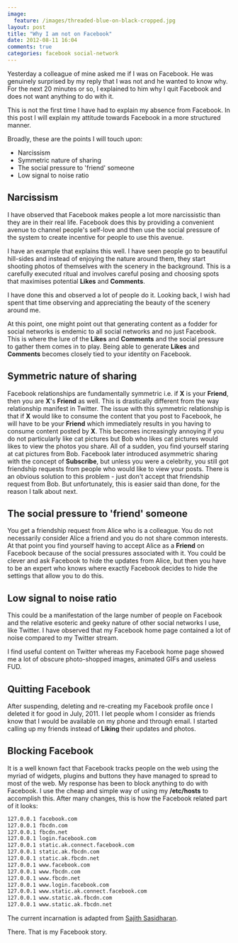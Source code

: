 ```yaml
---
image:
  feature: /images/threaded-blue-on-black-cropped.jpg
layout: post
title: "Why I am not on Facebook"
date: 2012-08-11 16:04
comments: true
categories: facebook social-network
---
```


Yesterday a colleague of mine asked me if I was on Facebook. He
was genuinely surprised by my reply that I was not and he wanted to know
 why. For the next 20 minutes or so, I explained to him why I quit
 Facebook and does not want anything to do with it.

This is not the first time I have had to explain my absence from Facebook. In this post I will explain my attitude towards Facebook in a more structured manner.

Broadly, these are the points I will touch upon:

* Narcissism
* Symmetric nature of sharing
* The social pressure to 'friend' someone
* Low signal to noise ratio

<!--more-->


## Narcissism
I have observed that Facebook makes people a lot more narcissistic than
they are in their real life. Facebook does this by providing a
convenient avenue to channel people's self-love and then use the social
pressure of the system to create incentive for people to use this
avenue.

I have an example that explains this well. I have seen people go to beautiful hill-sides and instead of enjoying
the nature around them, they start shooting photos of themselves with
the scenery in the background. This is a carefully executed ritual and
involves careful posing and choosing spots that maximises potential
**Likes** and **Comments**.

I have done this and observed a lot of people do it. Looking back, I
wish  had spent that time observing and appreciating the beauty of the
scenery around me.

At this point, one might point out that generating content as a fodder
for social networks is endemic to all social networks and no just
Facebook. This is where the lure of the **Likes** and **Comments** and the
social pressure to gather them comes in to play. Being able to generate
**Likes** and **Comments** becomes closely tied to your identity on
Facebook.

## Symmetric nature of sharing
Facebook relationships are fundamentally symmetric i.e. if **X** is your
**Friend**, then you are **X**'s **Friend** as well. This is drastically
different from the way relationship manifest in Twitter. The issue with
this symmetric relationship is that if **X** would like to consume the
content that you post to Facebook, he will have to be your **Friend**
which immediately results in you having to consume content posted by
**X**. This becomes increasingly annoying if you do not particularly like
cat pictures but Bob who likes cat pictures would likes to view the
photos you share. All of a sudden, you find yourself staring at cat
pictures from Bob.
Facebook later introduced asymmetric sharing with the concept of
**Subscribe**, but unless you were a celebrity, you still got friendship
requests from people who would like to view your posts.
There is an obvious solution to this problem - just don't accept that
friendship request from Bob. But unfortunately, this is easier said than
done, for the reason I talk about next.

## The social pressure to 'friend' someone
You get a friendship request from Alice who is a colleague. You do not
necessarily consider Alice a friend and you do not share common
interests. At that point you find yourself having to accept Alice as a **Friend** on Facebook because of the social
pressures associated with it.
You could be clever and ask Facebook to hide the updates from Alice, but
then you have to be an expert who knows where exactly Facebook decides
to hide the settings that allow you to do this.

## Low signal to noise ratio
This could be a manifestation of the large number of people on Facebook
and the relative esoteric and geeky nature of other social networks I
use, like Twitter. I have observed that my Facebook home page contained
a lot of noise compared to my Twitter stream.

I find useful content on Twitter whereas my Facebook home page showed me
a lot of obscure photo-shopped images, animated GIFs and useless FUD.

## Quitting Facebook
After suspending, deleting and re-creating my Facebook profile once I
deleted it for good in July, 2011. I let people whom I consider as
friends know that I would be available on my phone and through email. I
started calling up my friends instead of **Liking** their updates and
photos.

## Blocking Facebook
It is a well known fact that Facebook tracks people on the web using the
myriad of widgets, plugins and buttons they have managed to spread to
most of the web. My response has been to block anything to do with
Facebook. I use the cheap and simple way of using my **/etc/hosts** to
accomplish this. After many changes, this is how the Facebook related
part of it looks:

```bash
127.0.0.1 facebook.com
127.0.0.1 fbcdn.com
127.0.0.1 fbcdn.net
127.0.0.1 login.facebook.com
127.0.0.1 static.ak.connect.facebook.com
127.0.0.1 static.ak.fbcdn.com
127.0.0.1 static.ak.fbcdn.net
127.0.0.1 www.facebook.com
127.0.0.1 www.fbcdn.com
127.0.0.1 www.fbcdn.net
127.0.0.1 www.login.facebook.com
127.0.0.1 www.static.ak.connect.facebook.com
127.0.0.1 www.static.ak.fbcdn.com
127.0.0.1 www.static.ak.fbcdn.net
```
The current incarnation is adapted from
[Sajith Sasidharan](http://nonzen.in/2012/06/17/etchosts.html).

There. That is my Facebook story.
